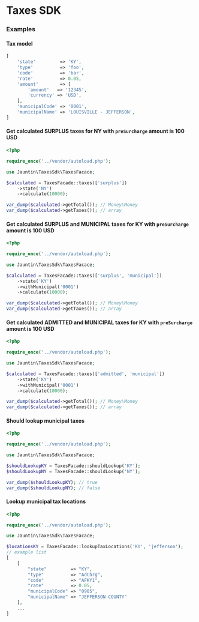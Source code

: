 # Taxes SDK


### Examples
#### Tax model
```php
[
    'state'         => 'KY',
    'type'          => 'foo',
    'code'          => 'bar',
    'rate'          => 0.05,
    'amount'        => [
        'amount'   => '12345',
        'currency' => 'USD',
    ],
    'municipalCode' => '0001',
    'municipalName' => 'LOUISVILLE - JEFFERSON',
]
```

#### Get calculated SURPLUS taxes for NY with `preSurcharge` amount is 100 USD

```php
<?php

require_once('../vendor/autoload.php');

use Jauntin\TaxesSdk\TaxesFacace;

$calculated = TaxesFacade::taxes(['surplus'])
    ->state('NY')
    ->calculate(10000);

var_dump($calculated->getTotal()); // Money\Money
var_dump($calculated->getTaxes()); // array
```

#### Get calculated SURPLUS and MUNICIPAL taxes for KY with `preSurcharge` amount is 100 USD

```php
<?php

require_once('../vendor/autoload.php');

use Jauntin\TaxesSdk\TaxesFacace;

$calculated = TaxesFacade::taxes(['surplus', 'municipal'])
    ->state('KY')
    ->withMunicipal('0001')
    ->calculate(10000);

var_dump($calculated->getTotal()); // Money\Money
var_dump($calculated->getTaxes()); // array
```

#### Get calculated ADMITTED and MUNICIPAL taxes for KY with `preSurcharge` amount is 100 USD

```php
<?php

require_once('../vendor/autoload.php');

use Jauntin\TaxesSdk\TaxesFacace;

$calculated = TaxesFacade::taxes(['admitted', 'municipal'])
    ->state('KY')
    ->withMunicipal('0001')
    ->calculate(10000);

var_dump($calculated->getTotal()); // Money\Money
var_dump($calculated->getTaxes()); // array
```

#### Should lookup municipal taxes
```php
<?php

require_once('../vendor/autoload.php');

use Jauntin\TaxesSdk\TaxesFacace;

$shouldLookupKY = TaxesFacade::shouldLookup('KY');
$shouldLookupNY = TaxesFacade::shouldLookup('NY');

var_dump($shouldLookupKY); // true
var_dump($shouldLookupNY); // false
```

#### Lookup municipal tax locations
```php
<?php

require_once('../vendor/autoload.php');

use Jauntin\TaxesSdk\TaxesFacace;

$locationsKY = TaxesFacade::lookupTaxLocations('KY', 'jefferson');
// example list
[
    [
        "state"         => "KY",
        "type"          => "AdChrg",
        "code"          => "AFKY1",
        "rate"          => 0.05,
        "municipalCode" => "0905",
        "municipalName" => "JEFFERSON COUNTY"
    ],
    ...
]
```
